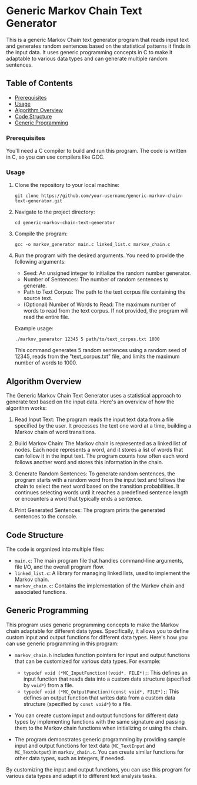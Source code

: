 # Generic Markov Chain Text Generator

This is a generic Markov Chain text generator program that reads input text and generates random sentences based on the statistical patterns it finds in the input data. It uses generic programming concepts in C to make it adaptable to various data types and can generate multiple random sentences.

## Table of Contents

- [Prerequisites](#prerequisites)
- [Usage](#usage)
- [Algorithm Overview](#algorithm-overview)
- [Code Structure](#code-structure)
- [Generic Programming](#generic-programming)

### Prerequisites

You'll need a C compiler to build and run this program. The code is written in C, so you can use compilers like GCC.

### Usage

1. Clone the repository to your local machine:

   ```
   git clone https://github.com/your-username/generic-markov-chain-text-generator.git
   ```

2. Navigate to the project directory:

   ```
   cd generic-markov-chain-text-generator
   ```

3. Compile the program:

   ```
   gcc -o markov_generator main.c linked_list.c markov_chain.c
   ```

4. Run the program with the desired arguments. You need to provide the following arguments:

   - Seed: An unsigned integer to initialize the random number generator.
   - Number of Sentences: The number of random sentences to generate.
   - Path to Text Corpus: The path to the text corpus file containing the source text.
   - (Optional) Number of Words to Read: The maximum number of words to read from the text corpus. If not provided, the program will read the entire file.

   Example usage:

   ```
   ./markov_generator 12345 5 path/to/text_corpus.txt 1000
   ```

   This command generates 5 random sentences using a random seed of 12345, reads from the "text_corpus.txt" file, and limits the maximum number of words to 1000.

## Algorithm Overview

The Generic Markov Chain Text Generator uses a statistical approach to generate text based on the input data. Here's an overview of how the algorithm works:

1. Read Input Text: The program reads the input text data from a file specified by the user. It processes the text one word at a time, building a Markov chain of word transitions.

2. Build Markov Chain: The Markov chain is represented as a linked list of nodes. Each node represents a word, and it stores a list of words that can follow it in the input text. The program counts how often each word follows another word and stores this information in the chain.

3. Generate Random Sentences: To generate random sentences, the program starts with a random word from the input text and follows the chain to select the next word based on the transition probabilities. It continues selecting words until it reaches a predefined sentence length or encounters a word that typically ends a sentence.

4. Print Generated Sentences: The program prints the generated sentences to the console.

## Code Structure

The code is organized into multiple files:

- `main.c`: The main program file that handles command-line arguments, file I/O, and the overall program flow.
- `linked_list.c`: A library for managing linked lists, used to implement the Markov chain.
- `markov_chain.c`: Contains the implementation of the Markov chain and associated functions.

## Generic Programming

This program uses generic programming concepts to make the Markov chain adaptable for different data types. Specifically, it allows you to define custom input and output functions for different data types. Here's how you can use generic programming in this program:

- `markov_chain.h` includes function pointers for input and output functions that can be customized for various data types. For example:
  - `typedef void (*MC_InputFunction)(void*, FILE*);`: This defines an input function that reads data into a custom data structure (specified by `void*`) from a file.
  - `typedef void (*MC_OutputFunction)(const void*, FILE*);`: This defines an output function that writes data from a custom data structure (specified by `const void*`) to a file.

- You can create custom input and output functions for different data types by implementing functions with the same signature and passing them to the Markov chain functions when initializing or using the chain.

- The program demonstrates generic programming by providing sample input and output functions for text data (`MC_TextInput` and `MC_TextOutput`) in `markov_chain.c`. You can create similar functions for other data types, such as integers, if needed.

By customizing the input and output functions, you can use this program for various data types and adapt it to different text analysis tasks.

